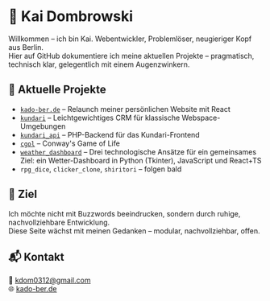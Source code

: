 # 👋 Kai Dombrowski

Willkommen – ich bin Kai. Webentwickler, Problemlöser, neugieriger Kopf aus Berlin.  
Hier auf GitHub dokumentiere ich meine aktuellen Projekte – pragmatisch, technisch klar, gelegentlich mit einem Augenzwinkern.

## 🚀 Aktuelle Projekte

- [`kado-ber.de`](https://github.com/chefkoch0312/kado-ber.de) – Relaunch meiner persönlichen Website mit React
- [`kundari`](https://github.com/chefkoch0312/kundari) – Leichtgewichtiges CRM für klassische Webspace-Umgebungen
- [`kundari_api`](https://github.com/chefkoch0312/kundari_api) – PHP-Backend für das Kundari-Frontend
- [`cgol`](https://github.com/chefkoch0312/cgol) – Conway's Game of Life
- [`weather_dashboard`](https://github.com/chefkoch0312/weather_dashboard) – Drei technologische Ansätze für ein gemeinsames Ziel: ein Wetter-Dashboard in Python (Tkinter), JavaScript und React+TS
- `rpg_dice`, `clicker_clone`, `shiritori` – folgen bald

## 📌 Ziel

Ich möchte nicht mit Buzzwords beeindrucken, sondern durch ruhige, nachvollziehbare Entwicklung.  
Diese Seite wächst mit meinen Gedanken – modular, nachvollziehbar, offen.

## 📬 Kontakt

📧 [kdom0312@gmail.com](mailto:kdom0312@gmail.com)  
🌐 [kado-ber.de](https://kado-ber.de)
